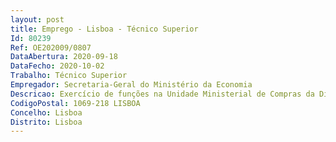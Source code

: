 ```yaml
--- 
layout: post
title: Emprego - Lisboa - Técnico Superior
Id: 80239
Ref: OE202009/0807
DataAbertura: 2020-09-18
DataFecho: 2020-10-02
Trabalho: Técnico Superior
Empregador: Secretaria-Geral do Ministério da Economia
Descricao: Exercício de funções na Unidade Ministerial de Compras da Direção de Serviços de Contratação Pública e Património da SGE Desenvolvimento de procedimentos de contratação pública de bens e serviços ao abrigo de Acordos Quadro da ESPAP e do Código de Contratos Públicos e realização dos respetivos processos de despesa associados. Reporte de informação à ESPAP.
CodigoPostal: 1069-218 LISBOA
Concelho: Lisboa
Distrito: Lisboa
--- 
```

